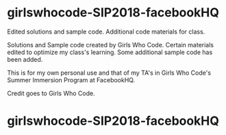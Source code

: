 # girlswhocode-SIP2018-facebookHQ

Edited solutions and sample code. Additional code materials for class.

Solutions and Sample code created by Girls Who Code. Certain materials edited to optimize my class's learning. Some additional sample code has been added.

This is for my own personal use and that of my TA's in Girls Who Code's Summer Immersion Program at FacebookHQ.

Credit goes to Girls Who Code.
# girlswhocode-SIP2018-facebookHQ
